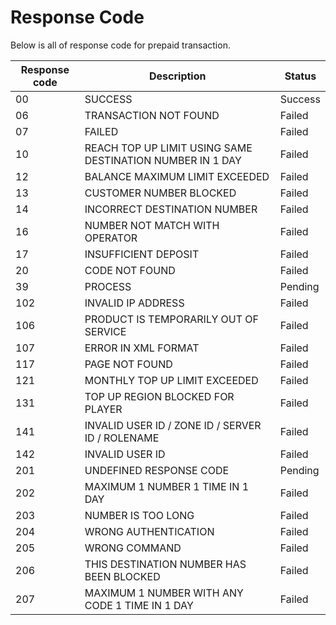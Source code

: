 # Response Code

Below is all of response code for prepaid transaction.


Response code | Description | Status
---------|----------|---------
 00 | SUCCESS | Success
 06 | TRANSACTION NOT FOUND | Failed
 07 | FAILED | Failed
 10 | REACH TOP UP LIMIT USING SAME DESTINATION NUMBER IN 1 DAY | Failed
 12 | BALANCE MAXIMUM LIMIT EXCEEDED | Failed
 13 | CUSTOMER NUMBER BLOCKED | Failed
 14 |	INCORRECT DESTINATION NUMBER | Failed
 16 | NUMBER NOT MATCH WITH OPERATOR | Failed
 17 | INSUFFICIENT DEPOSIT | Failed
 20 | CODE NOT FOUND | Failed
 39 | PROCESS | Pending
 102 | INVALID IP ADDRESS | Failed
 106 | PRODUCT IS TEMPORARILY OUT OF SERVICE | Failed
 107 | ERROR IN XML FORMAT | Failed
 117 | PAGE NOT FOUND | Failed
 121 | MONTHLY TOP UP LIMIT EXCEEDED | Failed
 131 | TOP UP REGION BLOCKED FOR PLAYER | Failed
 141 | INVALID USER ID / ZONE ID / SERVER ID / ROLENAME | Failed
 142 | INVALID USER ID | Failed
 201 | UNDEFINED RESPONSE CODE | Pending
 202 | MAXIMUM 1 NUMBER 1 TIME IN 1 DAY | Failed
 203 | NUMBER IS TOO LONG | Failed
 204 | WRONG AUTHENTICATION | Failed
 205 | WRONG COMMAND | Failed
 206 | THIS DESTINATION NUMBER HAS BEEN BLOCKED | Failed
 207 | 	MAXIMUM 1 NUMBER WITH ANY CODE 1 TIME IN 1 DAY | Failed
